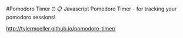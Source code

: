 #Pomodoro Timer
:alarm_clock: :clipboard: Javascript Pomodoro Timer - for tracking your pomodoro sessions!

http://tylermoeller.github.io/pomodoro-timer/

